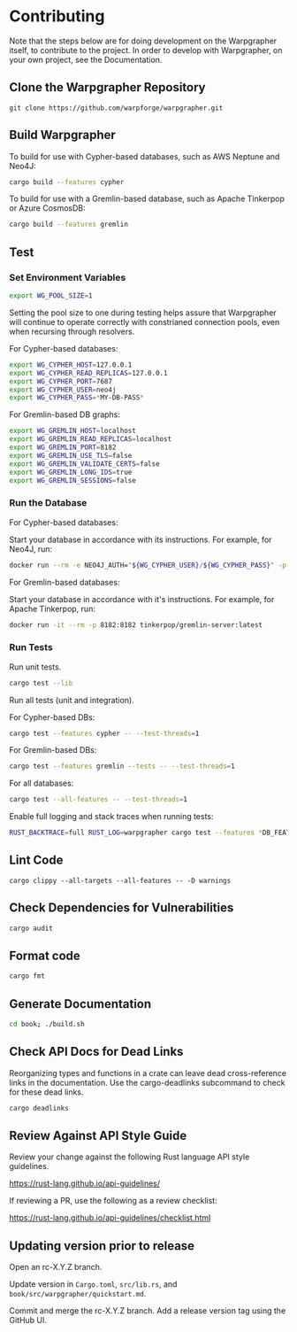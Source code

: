 # Contributing

Note that the steps below are for doing development on the Warpgrapher itself,
to contribute to the project. In order to develop with Warpgrapher, on your own
project, see the Documentation.

## Clone the Warpgrapher Repository

```
git clone https://github.com/warpforge/warpgrapher.git
```

## Build Warpgrapher

To build for use with Cypher-based databases, such as AWS Neptune and Neo4J:

```bash
cargo build --features cypher
```

To build for use with a Gremlin-based database, such as Apache Tinkerpop or Azure CosmosDB:

```bash
cargo build --features gremlin
```

## Test

### Set Environment Variables

```bash
export WG_POOL_SIZE=1
```

Setting the pool size to one during testing helps assure that Warpgrapher will continue to operate 
correctly with constrianed connection pools, even when recursing through resolvers.

For Cypher-based databases:

```bash
export WG_CYPHER_HOST=127.0.0.1
export WG_CYPHER_READ_REPLICAS=127.0.0.1
export WG_CYPHER_PORT=7687
export WG_CYPHER_USER=neo4j
export WG_CYPHER_PASS=*MY-DB-PASS*
```

For Gremlin-based DB graphs:

```bash
export WG_GREMLIN_HOST=localhost
export WG_GREMLIN_READ_REPLICAS=localhost
export WG_GREMLIN_PORT=8182
export WG_GREMLIN_USE_TLS=false
export WG_GREMLIN_VALIDATE_CERTS=false
export WG_GREMLIN_LONG_IDS=true
export WG_GREMLIN_SESSIONS=false
```

### Run the Database

For Cypher-based databases:

Start your database in accordance with its instructions. For example, for Neo4J, run:

```bash
docker run --rm -e NEO4J_AUTH="${WG_CYPHER_USER}/${WG_CYPHER_PASS}" -p 7474:7474 -p 7687:7687 neo4j:4.4
```

For Gremlin-based databases:

Start your database in accordance with it's instructions.  For example, for Apache Tinkerpop, run:

```bash
docker run -it --rm -p 8182:8182 tinkerpop/gremlin-server:latest
```

### Run Tests

Run unit tests.

```bash
cargo test --lib
```

Run all tests (unit and integration).

For Cypher-based DBs:

```bash
cargo test --features cypher -- --test-threads=1
```

For Gremlin-based DBs:

```bash
cargo test --features gremlin --tests -- --test-threads=1
```

For all databases:

```bash
cargo test --all-features -- --test-threads=1
```

Enable full logging and stack traces when running tests:

```bash
RUST_BACKTRACE=full RUST_LOG=warpgrapher cargo test --features *DB_FEATURE* -- --nocapture --test-threads=1
```

## Lint Code

```
cargo clippy --all-targets --all-features -- -D warnings
```

## Check Dependencies for Vulnerabilities

```bash
cargo audit
```

## Format code

```bash
cargo fmt
```

## Generate Documentation

```bash
cd book; ./build.sh
```

## Check API Docs for Dead Links

Reorganizing types and functions in a crate can leave dead cross-reference links in the 
documentation. Use the cargo-deadlinks subcommand to check for these dead links.

```bash
cargo deadlinks
```

## Review Against API Style Guide

Review your change against the following Rust language API style guidelines.

https://rust-lang.github.io/api-guidelines/

If reviewing a PR, use the following as a review checklist:

https://rust-lang.github.io/api-guidelines/checklist.html


## Updating version prior to release

Open an rc-X.Y.Z branch.

Update version in `Cargo.toml`, `src/lib.rs`, and `book/src/warpgrapher/quickstart.md`. 

Commit and merge the rc-X.Y.Z branch. Add a release version tag using the GitHub UI.